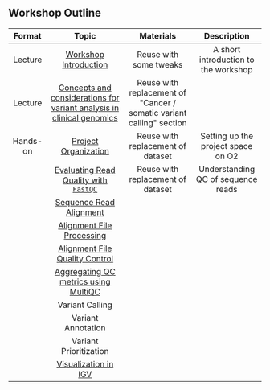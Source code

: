 ## Workshop Outline

| Format |  Topic  | Materials | Description |
|:-----------:|:----------:|:--------:|:--------:|
| Lecture | [Workshop Introduction](../lectures/workshop_intro_slides.pdf) | Reuse with some tweaks | A short introduction to the workshop|
| Lecture | [Concepts and considerations for variant analysis in clinical genomics](https://hbctraining.github.io/variant_analysis/lectures/Variant_calling_intro.pdf) | Reuse with replacement of "Cancer / somatic variant calling" section |  |
| Hands-on | [Project Organization](https://hbctraining.github.io/variant_analysis/lessons/01_data_organization.html) | Reuse with replacement of dataset | Setting up the project space on O2 |
|  | [Evaluating Read Quality with `FastQC`](https://hbctraining.github.io/variant_analysis/lessons/02_fastqc.html) | Reuse with replacement of dataset | Understanding QC of sequence reads |
|  | [Sequence Read Alignment](https://hbctraining.github.io/variant_analysis/lessons/03_sequence_alignment_theory.html) |  |  |
|  | [Alignment File Processing ](https://hbctraining.github.io/variant_analysis/lessons/04_alignment_file_processing.html) |  |  |
|  | [Alignment File Quality Control](https://hbctraining.github.io/variant_analysis/lessons/05_alignment_QC.html) |  |  |
|  | [Aggregating QC metrics using MultiQC](https://hbctraining.github.io/variant_analysis/lessons/06_aggregate_multiqc.html) |  |  |
|  | Variant Calling |  |  |
|  | Variant Annotation |  |  |
|  | Variant Prioritization|  |  |
|  | [Visualization in IGV](https://hbctraining.github.io/variant_analysis/lessons/12_IGV.html) |  |  |
